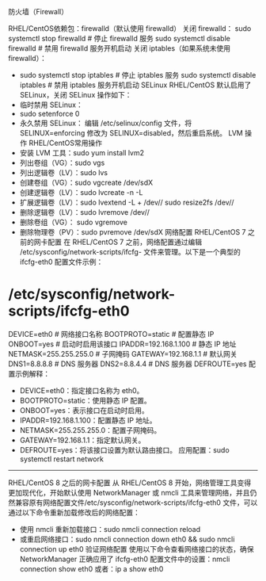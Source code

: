 防火墙（Firewall）

RHEL/CentOS依赖包：firewalld（默认使用 firewalld）
  关闭 firewalld：
  sudo systemctl stop firewalld    # 停止 firewalld 服务
sudo systemctl disable firewalld # 禁用 firewalld 服务开机启动
   关闭 iptables（如果系统未使用 firewalld）：
  - sudo systemctl stop iptables     # 停止 iptables 服务
sudo systemctl disable iptables  # 禁用 iptables 服务开机启动
SELinux
RHEL/CentOS 默认启用了 SELinux，关闭 SELinux 操作如下：
- 临时禁用 SELinux：
- sudo setenforce 0
- 永久禁用 SELinux： 编辑 /etc/selinux/config 文件，将 SELINUX=enforcing 修改为 SELINUX=disabled，然后重启系统。
LVM 操作
RHEL/CentOS常用操作
- 安装 LVM 工具：sudo yum install lvm2
- 列出卷组（VG）：sudo vgs
- 列出逻辑卷（LV）：sudo lvs
- 创建卷组（VG）：sudo vgcreate <volume-group-name> /dev/sdX
- 创建逻辑卷（LV）：sudo lvcreate -n <logical-volume-name> -L <size> <volume-group-name>
- 扩展逻辑卷（LV）：sudo lvextend -L +<size> /dev/<volume-group-name>/<logical-volume-name>
sudo resize2fs /dev/<volume-group-name>/<logical-volume-name>
- 删除逻辑卷（LV）：sudo lvremove /dev/<volume-group-name>/<logical-volume-name>
- 删除卷组（VG）：  sudo vgremove <volume-group-name>
- 删除物理卷（PV）：sudo pvremove /dev/sdX
网络配置
RHEL/CentOS 7 之前的网卡配置
在 RHEL/CentOS 7 之前，网络配置通过编辑 /etc/sysconfig/network-scripts/ifcfg-<interface> 文件来管理。以下是一个典型的 ifcfg-eth0 配置文件示例：
# /etc/sysconfig/network-scripts/ifcfg-eth0

DEVICE=eth0                   # 网络接口名称
BOOTPROTO=static              # 配置静态 IP
ONBOOT=yes                    # 启动时启用该接口
IPADDR=192.168.1.100          # 静态 IP 地址
NETMASK=255.255.255.0         # 子网掩码
GATEWAY=192.168.1.1           # 默认网关
DNS1=8.8.8.8                  # DNS 服务器
DNS2=8.8.4.4                  # DNS 服务器
DEFROUTE=yes
配置示例解释：
- DEVICE=eth0：指定接口名称为 eth0。
- BOOTPROTO=static：使用静态 IP 配置。
- ONBOOT=yes：表示接口在启动时启用。
- IPADDR=192.168.1.100：配置静态 IP 地址。
- NETMASK=255.255.255.0：配置子网掩码。
- GATEWAY=192.168.1.1：指定默认网关。
- DEFROUTE=yes：将该接口设置为默认路由接口。
应用配置：sudo systemctl restart network

---

RHEL/CentOS 8 之后的网卡配置
  从 RHEL/CentOS 8 开始，网络管理工具变得更加现代化，开始默认使用 NetworkManager 或 nmcli 工具来管理网络，并且仍然兼容原有网络配置文件/etc/sysconfig/network-scripts/ifcfg-eth0 文件，可以通过以下命令重新加载修改后的网络配置：
- 使用 nmcli 重新加载接口：sudo nmcli connection reload
- 或重启网络接口：sudo nmcli connection down eth0 && sudo nmcli connection up eth0
验证网络配置
使用以下命令查看网络接口的状态，确保 NetworkManager 正确应用了 ifcfg-eth0 配置文件中的设置：nmcli connection show eth0
或者：ip a show eth0
